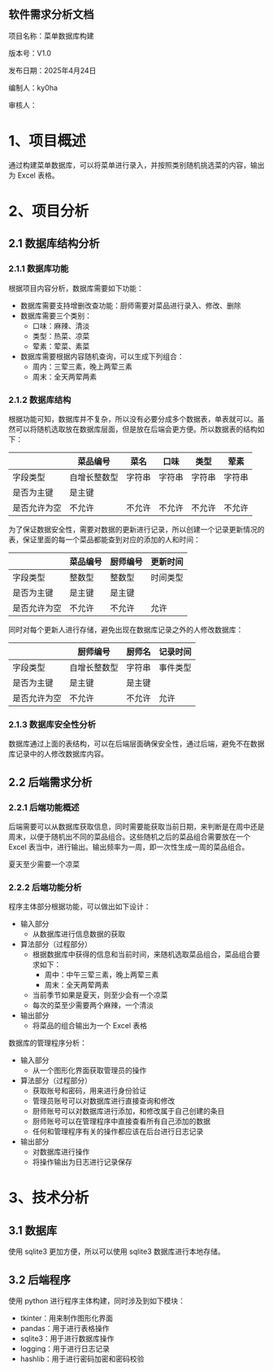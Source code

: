 ## 软件需求分析文档

项目名称：菜单数据库构建

版本号：V1.0

发布日期：2025年4月24日

编制人：ky0ha

审核人：

# 1、项目概述

通过构建菜单数据库，可以将菜单进行录入，并按照类别随机挑选菜的内容，输出为 Excel 表格。

# 2、项目分析

## 2.1 数据库结构分析

### 2.1.1  数据库功能

根据项目内容分析，数据库需要如下功能：

* 数据库需要支持增删改查功能：厨师需要对菜品进行录入、修改、删除
* 数据库需要三个类别：
  * 口味：麻辣、清淡
  * 类型：热菜、凉菜
  * 荤素：荤菜、素菜
* 数据库需要根据内容随机查询，可以生成下列组合：
  * 周内：三荤三素，晚上两荤三素
  * 周末：全天两荤两素

### 2.1.2 数据库结构

根据功能可知，数据库并不复杂，所以没有必要分成多个数据表，单表就可以。虽然可以将随机选取放在数据库层面，但是放在后端会更方便。所以数据表的结构如下：

|              | 菜品编号     | 菜名   | 口味   | 类型   | 荤素   |
| ------------ | ------------ | ------ | ------ | ------ | ------ |
| 字段类型     | 自增长整数型 | 字符串 | 字符串 | 字符串 | 字符串 |
| 是否为主键   | 是主键       |        |        |        |        |
| 是否允许为空 | 不允许       | 不允许 | 不允许 | 不允许 | 不允许 |

为了保证数据安全性，需要对数据的更新进行记录，所以创建一个记录更新情况的表，保证里面的每一个菜品都能查到对应的添加的人和时间：

|              | 菜品编号 | 厨师编号 | 更新时间 |
| ------------ | -------- | -------- | -------- |
| 字段类型     | 整数型   | 整数型   | 时间类型 |
| 是否为主键   | 是主键   | 是主键   |          |
| 是否允许为空 | 不允许   | 不允许   | 允许     |

同时对每个更新人进行存储，避免出现在数据库记录之外的人修改数据库：

|              | 厨师编号     | 厨师名 | 记录时间 |
| ------------ | ------------ | ------ | -------- |
| 字段类型     | 自增长整数型 | 字符串 | 事件类型 |
| 是否为主键   | 是主键       | 是主键 |          |
| 是否允许为空 | 不允许       | 不允许 | 允许     |

### 2.1.3 数据库安全性分析

数据库通过上面的表结构，可以在后端层面确保安全性，通过后端，避免不在数据库记录中的人修改数据库内容。

## 2.2 后端需求分析

### 2.2.1 后端功能概述

后端需要可以从数据库获取信息，同时需要能获取当前日期，来判断是在周中还是周末，以便于随机出不同的菜品组合。这些随机之后的菜品组合需要放在一个 Excel 表当中，进行输出。输出频率为一周，即一次性生成一周的菜品组合。

夏天至少需要一个凉菜

### 2.2.2 后端功能分析

程序主体部分根据功能，可以做出如下设计：

* 输入部分
  * 从数据库进行信息数据的获取
* 算法部分（过程部分）
  * 根据数据库中获得的信息和当前时间，来随机选取菜品组合，菜品组合要求如下：
    * 周中：中午三荤三素，晚上两荤三素
    * 周末：全天两荤两素
  * 当前季节如果是夏天，则至少会有一个凉菜
  * 每次的菜至少需要两个麻辣，一个清淡
* 输出部分
  * 将菜品的组合输出为一个 Excel 表格

数据库的管理程序分析：

* 输入部分
  * 从一个图形化界面获取管理员的操作
* 算法部分（过程部分）
  * 获取账号和密码，用来进行身份验证
  * 管理员账号可以对数据库进行直接查询和修改
  * 厨师账号可以对数据库进行添加，和修改属于自己创建的条目
  * 厨师账号可以在管理程序中直接查看所有自己添加的数据
  * 任何和管理程序有关的操作都应该在后台进行日志记录
* 输出部分
  * 对数据库进行操作
  * 将操作输出为日志进行记录保存

# 3、技术分析

## 3.1 数据库

使用 sqlite3 更加方便，所以可以使用 sqlite3 数据库进行本地存储。

## 3.2 后端程序

使用 python 进行程序主体构建，同时涉及到如下模块：

* tkinter：用来制作图形化界面
* pandas：用于进行表格操作
* sqlite3：用于进行数据库操作
* logging：用于进行日志记录
* hashlib：用于进行密码加密和密码校验

